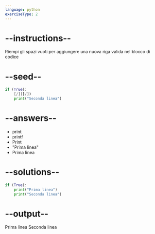 ```yaml
---
language: python
exerciseType: 2
---
```


# --instructions--

Riempi gli spazi vuoti per aggiungere una nuova riga valida nel blocco di codice

# --seed--

```python
if (True):
    [/]([/])
    print("Seconda linea")
```

# --answers--

- print
- printf
- Print
- "Prima linea"
- Prima linea

# --solutions--

```python
if (True):
    print("Prima linea")
    print("Seconda linea")
```

# --output--

Prima linea
Seconda linea
